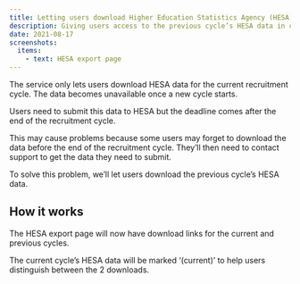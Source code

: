 ```yaml
---
title: Letting users download Higher Education Statistics Agency (HESA) data for the previous recruitment cycle
description: Giving users access to the previous cycle’s HESA data in case they forget to download it before the new cycle starts
date: 2021-08-17
screenshots:
  items:
    - text: HESA export page
---
```


The service only lets users download HESA data for the current recruitment cycle. The data becomes unavailable once a new cycle starts.

Users need to submit this data to HESA but the deadline comes after the end of the recruitment cycle.

This may cause problems because some users may forget to download the data before the end of the recruitment cycle. They’ll then need to contact support to get the data they need to submit.

To solve this problem, we’ll let users download the previous cycle’s HESA data.

## How it works

The HESA export page will now have download links for the current and previous cycles.

The current cycle’s HESA data will be marked ‘(current)’ to help users distinguish between the 2 downloads.

